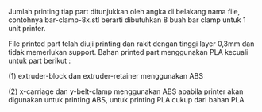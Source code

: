 Jumlah printing tiap part ditunjukkan oleh angka di belakang nama file, contohnya bar-clamp-8x.stl berarti dibutuhkan 8 buah bar clamp untuk 1 unit printer.

File printed part telah diuji printing dan rakit dengan tinggi layer 0,3mm dan tidak memerlukan support. Bahan printed part menggunakan PLA kecuali untuk part berikut :

(1) extruder-block dan extruder-retainer menggunakan ABS

(2) x-carriage dan y-belt-clamp menggunakan ABS apabila printer akan digunakan untuk printing ABS, untuk printing PLA cukup dari bahan PLA

